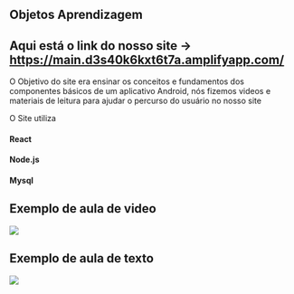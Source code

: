 ## Objetos Aprendizagem

## Aqui está o link do nosso site -> https://main.d3s40k6kxt6t7a.amplifyapp.com/

O Objetivo do site era ensinar os conceitos e fundamentos dos componentes básicos de um aplicativo Android, nós fizemos videos e materiais de leitura para ajudar o percurso do usuário no nosso site

O Site utiliza <br>
 #### React <br>
 #### Node.js <br>
 #### Mysql <br>



## Exemplo de aula de video
<img src="https://imgur.com/5EdcOh6.png" /><br>
## Exemplo de aula de texto
<img src="https://imgur.com/undefined.png" /><br>
